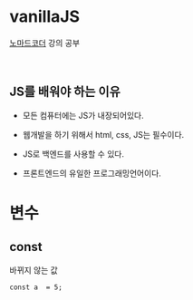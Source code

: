 # vanillaJS

[노마드코더](https://nomadcoders.co/javascript-for-beginners) 강의 공부

<br>

## JS를 배워야 하는 이유

+ 모든 컴퓨터에는 JS가 내장되어있다.

+ 웹개발을 하기 위해서 html, css, JS는 필수이다.

+ JS로 백엔드를 사용할 수 있다.

+ 프론트엔드의 유일한 프로그래밍언어이다.


# 변수

## const

바뀌지 않는 값

```const a  = 5;```